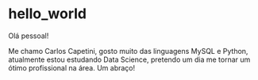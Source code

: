 # hello_world


Olá pessoal!


Me chamo Carlos Capetini, gosto muito das linguagens MySQL e Python, atualmente estou estudando Data Science, pretendo um dia me tornar um ótimo profissional na área. Um abraço!

